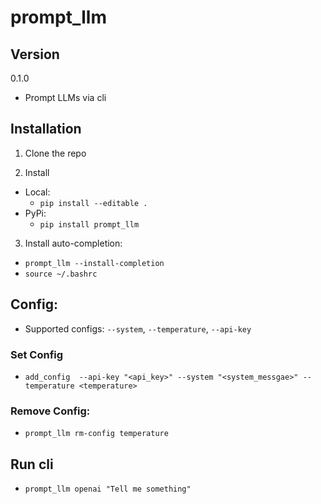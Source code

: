 # prompt_llm

## Version
0.1.0

- Prompt LLMs via cli

## Installation

1. Clone the repo

2. Install
- Local:
    - `pip install --editable .`
- PyPi:
    - `pip install prompt_llm`

3. Install auto-completion:
- `prompt_llm --install-completion`
- `source ~/.bashrc`

## Config:
- Supported configs: `--system`, `--temperature`, `--api-key`

### Set Config
- `add_config  --api-key "<api_key>" --system "<system_messgae>" --temperature <temperature>`

### Remove Config:

- `prompt_llm rm-config temperature`

## Run cli
- `prompt_llm openai "Tell me something"`

